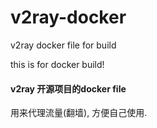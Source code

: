 # v2ray-docker
v2ray docker file for build

this is for docker build!

#### v2ray 开源项目的docker file
用来代理流量(翻墙), 方便自己使用.
